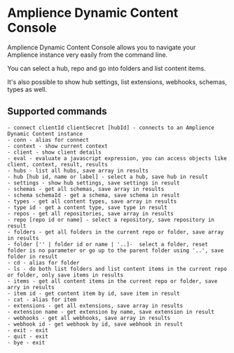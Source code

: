 # Amplience Dynamic Content Console

Amplience Dynamic Content Console allows you to navigate your Amplience instance very easily from the command line. 

You can select a hub, repo and go into folders and list content items.

It's also possible to show hub settings, list extensions, webhooks, schemas, types as well.

## Supported commands

```
- connect clientId clientSecret [hubId] - connects to an Amplience Dynamic Content instance
- conn - alias for connect
- context - show current context
- client - show client details
- eval - evaluate a javascript expression, you can access objects like client, context, result, results
- hubs - list all hubs, save array in results
- hub [hub id, name or label] - select a hub, save hub in result
- settings - show hub settings, save settings in result
- schemas - get all schemas, save array in results
- schema schemaId - get a schema, save schema in result
- types - get all content types, save array in results
- type id - get a content type, save type in result
- repos - get all repositories, save array in results
- repo [repo id or name] - select a repository, save repository in result
- folders - get all folders in the current repo or folder, save array in results
- folder ['' | folder id or name | '..]-  select a folder, reset folder is no parameter or go up to the parent folder using '..', save folder in result
- cd - alias for folder
- ls - do both list folders and list content items in the current repo or folder, only save items in results
- items - get all content items in the current repo or folder, save arry in results
- item id - get content item by id, save item in result
- cat - alias for item
- extensions - get all extensions, save array in results
- extension name - get extension by name, save extension in result
- webhooks - get all webhooks, save array in results
- webhook id - get webhook by id, save webhook in result
- exit - exit
- quit - exit
- bye - exit
```